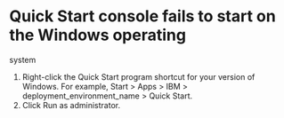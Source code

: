 # Quick Start console fails to start on the Windows operating
system

1. Right-click the Quick Start program shortcut for your version of Windows. For example, Start > Apps > IBM > deployment\_environment\_name > Quick Start.
2. Click Run as administrator.